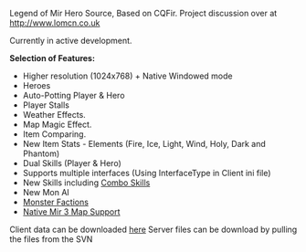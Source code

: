 Legend of Mir Hero Source, Based on CQFir. Project discussion over at http://www.lomcn.co.uk

Currently in active development.

**Selection of Features:**
  * Higher resolution (1024x768) + Native Windowed mode
  * Heroes
  * Auto-Potting Player & Hero
  * Player Stalls
  * Weather Effects.
  * Map Magic Effect.
  * Item Comparing.
  * New Item Stats - Elements (Fire, Ice, Light, Wind, Holy, Dark and Phantom)
  * Dual Skills (Player & Hero)
  * Supports multiple interfaces (Using InterfaceType in Client ini file)
  * New Skills including [Combo Skills](http://www.lomcn.co.uk/forum/showthread.php?73309-Update-22-10-11-Combo-Skills-New-required-full-client-Mem-Leak-fixed-and-more)
  * New Mon AI
  * [Monster Factions](http://www.lomcn.co.uk/forum/showthread.php?74179-Update-27-12-11-Monster-Factions)
  * [Native Mir 3 Map Support](http://www.lomcn.co.uk/forum/showthread.php?74233-Update-02-01-2012-MIR3-Map-Support-Minimap-support)

Client data can be downloaded [here](http://www.lomcn.co.uk/forum/showthread.php?68958-Hero-Client-Download-Updated-01-01-12)
Server files can be download by pulling the files from the SVN